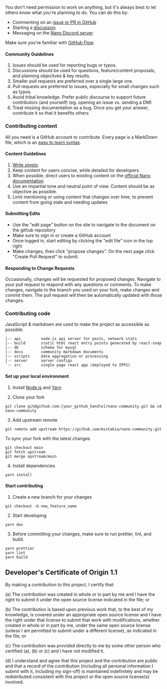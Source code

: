 You don't need permission to work on anything, but it's always best to let others know what you're planning to do. You can do this by:

- Commenting on an [issue or PR in GitHub](https://github.com/mistakia/nano-community/issues)
- Starting a [discussion](https://github.com/mistakia/nano-community/discussions)
- Messaging on the [Nano Discord server](https://chat.nano.org/)

Make sure you're familiar with <a href="https://guides.github.com/introduction/flow/index.html" tagret="_blank">GitHub Flow</a>.

#### Community Guidelines

1. Issues should be used for reporting bugs or typos.
1. Discussions should be used for questions, feature/content proposals, and planning objecitves & key results.
1. Smaller pull requests are preferred over a single large one.
1. Pull requests are preferred to issues, especially for small changes such as typos.
1. Avoid tribal knowledge. Prefer public discourse to support future contributors (and yourself) (eg. opening an issue vs. sending a DM)
1. Treat missing documentation as a bug. Once you get your answer, contribute it so that it benefits others

### Contributing content

All you need is a GitHub account to contribute. Every page is a MarkDown file, which is an <a href="https://guides.github.com/features/mastering-markdown/" target="_blank">easy to learn syntax</a>.

#### Content Guidelines

1. [Write simply](http://www.paulgraham.com/simply.html)
1. Keep content for users concise, while detailed for developers
1. When possible, direct users to existing content on the [official Nano documentation](https://docs.nano.org/)
1. Use an impartial tone and neutral point of view. Content should be as objective as possible.
1. Limit mentioning or using content that changes over time, to prevent content from going stale and needing updates

#### Submitting Edits

- Use the "edit page" button on the site to navigate to the document on the github repository
- Make sure to sign in or create a GitHub account
- Once logged in, start editing by clicking the "edit file" icon in the top right
- Make changes, then click "propose changes". On the next page click "Create Pull Request" to submit.

#### Responding to Change Requests

Occasionally, changes will be requested for proposed changes. Navigate to your pull request to respond with any questions or comments. To make changes, navigate to the branch you used on your fork, make changes and commit them. The pull request will then be automatically updated with those changes.

### Contributing code

JavaScript & markdown are used to make the project as accessible as possible.

```
|-- api         node.js api server for posts, network stats
|-- build       static html react entry points generated by react-snap
|-- db          schema for mysql
|-- docs        community markdown documents
|-- scripts     data aggregation or processing
|-- server      server configs
`-- src         single page react app (deployed to IPFS)
```

#### Set up your local environment

1. Install [Node.js](https://nodejs.org/) and [Yarn](https://yarnpkg.com/)

2. Clone your fork

```
git clone git@github.com:[your_github_handle]/nano-community.git && cd nano-community
```

3. Add upstream remote

```
git remote add upstream https://github.com/mistakia/nano-community.git
```

To sync your fork with the latest changes

```
git checkout main
git fetch upstream
git merge upstream/main
```

4. Install dependencies

```
yarn install
```

#### Start contributing

1. Create a new branch for your changes

```
git checkout -b new_feature_name
```

2. Start developing

```
yarn dev
```

3. Before committing your changes, make sure to run prettier, lint, and build.

```
yarn prettier
yarn lint
yarn build
```

## Developer's Certificate of Origin 1.1

By making a contribution to this project, I certify that:

(a) The contribution was created in whole or in part by me and I
have the right to submit it under the open source license
indicated in the file; or

(b) The contribution is based upon previous work that, to the best
of my knowledge, is covered under an appropriate open source
license and I have the right under that license to submit that
work with modifications, whether created in whole or in part
by me, under the same open source license (unless I am
permitted to submit under a different license), as indicated
in the file; or

(c) The contribution was provided directly to me by some other
person who certified (a), (b) or (c) and I have not modified
it.

(d) I understand and agree that this project and the contribution
are public and that a record of the contribution (including all
personal information I submit with it, including my sign-off) is
maintained indefinitely and may be redistributed consistent with
this project or the open source license(s) involved.
